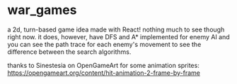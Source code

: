 # war_games    
a 2d, turn-based game idea made with React! nothing much to see though right now. it does, however, have DFS and A\* implemented for enemy AI and you can see the path trace for each enemy's movement to see the difference between the search algorithms.    
    
thanks to Sinestesia on OpenGameArt for some animation sprites:    
https://opengameart.org/content/hit-animation-2-frame-by-frame

